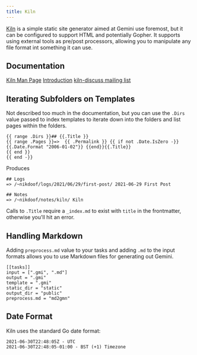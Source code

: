 ```yaml
---
title: Kiln
---
```


[Kiln](https://git.sr.ht/~adnano/kiln) is a simple static site generator aimed at Gemini use foremost, but it can be configured to support HTML and potentially Gopher. It supports using external tools as pre/post processors, allowing you to manipulate any file format int something it can use.

## Documentation

[Kiln Man Page](https://git.sr.ht/~adnano/kiln/tree/master/item/docs/kiln.1.scd)
[Introduction](https://kiln.adnano.co)
[kiln-discuss mailing list](https://lists.sr.ht/~adnano/kiln-discuss)

## Iterating Subfolders on Templates

Not described too much in the documentation, but you can use the `.Dirs` value passed to index templates to iterate down into the folders and list pages within the folders. 

```
{{ range .Dirs }}## {{.Title }}
{{ range .Pages }}=>  {{ .Permalink }} {{ if not .Date.IsZero -}}
{{.Date.Format "2006-01-02"}} {{end}}{{.Title}}
{{ end }}
{{ end -}}
```

Produces

```
## Logs
=> /~nikdoof/logs/2021/06/29/first-post/ 2021-06-29 First Post

## Notes
=> /~nikdoof/notes/kiln/ Kiln
```

Calls to `.Title` require a `_index.md` to exist with `title` in the frontmatter, otherwise you'll hit an error.

## Handling Markdown

Adding `preprocess.md` value to your tasks and adding `.md` to the input formats allows you to use Markdown files for generating out Gemini. 

```
[[tasks]]
input = [".gmi", ".md"]
output = ".gmi"
template = ".gmi"
static_dir = "static"
output_dir = "public"
preprocess.md = "md2gmn"
```

## Date Format

Kiln uses the standard Go date format:

```
2021-06-30T22:48:05Z - UTC
2021-06-30T22:48:05-01:00 - BST (+1) Timezone
```